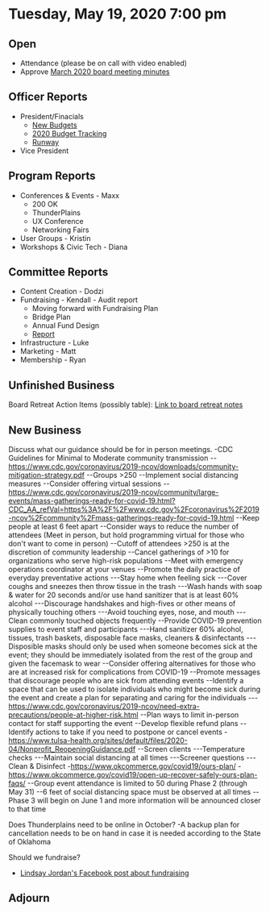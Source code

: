# Tuesday, May 19, 2020 7:00 pm

## Open

- Attendance (please be on call with video enabled)
- Approve [March 2020 board meeting minutes](https://github.com/techlahoma/board_meetings/blob/master/2020/03_march_minutes.md)

## Officer Reports

- President/Finacials
  - [New Budgets](https://docs.google.com/spreadsheets/d/1NgAvuGxFSfb76F_y2eXPzNShjrD6bIv7DzNp_e3c1rQ/edit?usp=sharing)
  - [2020 Budget Tracking](https://docs.google.com/spreadsheets/d/10KlK1Yb6_Gp2sAZvnNZ5tbD08TMlkY_XINKqSM74CLo/edit?usp=sharing)
  - [Runway](https://docs.google.com/spreadsheets/d/1KJwYtzZFRyrqAQlxPbul3t5pmGXcjS-y4NlijMAU0Lk/edit?usp=sharing)
- Vice President

## Program Reports

- Conferences & Events - Maxx
  - 200 OK
  - ThunderPlains
  - UX Conference
  - Networking Fairs
- User Groups - Kristin
- Workshops & Civic Tech - Diana

## Committee Reports

- Content Creation - Dodzi
- Fundraising - Kendall - Audit report
  - Moving forward with Fundraising Plan
  - Bridge Plan
  - Annual Fund Design
  - [Report](https://github.com/techlahoma/board_meetings/blob/master/2020/assets/Techlahoma%20Fundraising%20Readiness%20Assessment%20Combined%20Report.pdf)
- Infrastructure - Luke
- Marketing - Matt
- Membership - Ryan

## Unfinished Business

Board Retreat Action Items (possibly table):
[Link to board retreat notes](https://docs.google.com/document/d/1TeeipFHbYwD6iJZ6vT2G7VaAnpDQ1C50DU8IhPW4_84/edit?usp=sharing)

## New Business

Discuss what our guidance should be for in person meetings.
-CDC Guidelines for Minimal to Moderate community transmission
--https://www.cdc.gov/coronavirus/2019-ncov/downloads/community-mitigation-strategy.pdf
--Groups >250
--Implement social distancing measures
--Consider offering virtual sessions
--https://www.cdc.gov/coronavirus/2019-ncov/community/large-events/mass-gatherings-ready-for-covid-19.html?CDC_AA_refVal=https%3A%2F%2Fwww.cdc.gov%2Fcoronavirus%2F2019-ncov%2Fcommunity%2Fmass-gatherings-ready-for-covid-19.html
--Keep people at least 6 feet apart
--Consider ways to reduce the number of attendees (Meet in person, but hold programming virtual for those who don't want to come in person)
--Cutoff of attendees >250 is at the discretion of community leadership
--Cancel gatherings of >10 for organizations who serve high-risk populations
--Meet with emergency operations coordinator at your venues
--Promote the daily practice of everyday preventative actions
---Stay home when feeling sick
---Cover coughs and sneezes then throw tissue in the trash
---Wash hands with soap & water for 20 seconds and/or use hand sanitizer that is at least 60% alcohol
---Discourage handshakes and high-fives or other means of physically touching others
---Avoid touching eyes, nose, and mouth
---Clean commonly touched objects frequently
--Provide COVID-19 prevention supplies to event staff and participants
---Hand sanitizer 60% alcohol, tissues, trash baskets, disposable face masks, cleaners & disinfectants
---Disposible masks should only be used when someone becomes sick at the event; they should be immediately isolated from the rest of the group and given the facemask to wear
--Consider offering alternatives for those who are at increased risk for complications from COVID-19
--Promote messages that discourage people who are sick from attending events
--Identify a space that can be used to isolate individuals who might become sick during the event and create a plan for separating and caring for the individuals
---https://www.cdc.gov/coronavirus/2019-ncov/need-extra-precautions/people-at-higher-risk.html
--Plan ways to limit in-person contact for staff supporting the event
--Develop flexible refund plans
--Identify actions to take if you need to postpone or cancel events
-https://www.tulsa-health.org/sites/default/files/2020-04/Nonprofit_ReopeningGuidance.pdf
--Screen clients
---Temperature checks
---Maintain social distancing at all times
---Screener questions
---Clean & Disinfect
-https://www.okcommerce.gov/covid19/ours-plan/
-https://www.okcommerce.gov/covid19/open-up-recover-safely-ours-plan-faqs/
--Group event attendance is limited to 50 during Phase 2 (through May 31)
--6 feet of social distancing space must be observed at all times
--Phase 3 will begin on June 1 and more information will be announced closer to that time

Does Thunderplains need to be online in October?
-A backup plan for cancellation needs to be on hand in case it is needed according to the State of Oklahoma

Should we fundraise?
 - [Lindsay Jordan's Facebook post about fundraising](https://www.facebook.com/lindsay.goblejordan/videos/10102580579550258/?__xts__[0]=68.ARANgrpLbvT7VQG5Iiwpo_71P0O5q7cYkTzvb-Qf-mARaK68PQ0JdTRaemEKSsmE_OenUbrIkvuS6Auqy4kH1lM20PgoY6DnucrEFt-cMDjicf0mppyNcjq6djgMr9wqX0yirb9JBl0aTPUUSdx__xZLuO6RhODnJISY4myaqm1BEOXCJdMiYLLRLxYVX_qApcdeUTM3KYVz-ZhEozgqauS10IA&__tn__=-R)

## Adjourn
